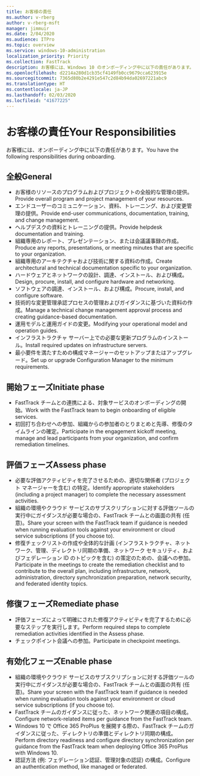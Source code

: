 ```yaml
---
title: お客様の責任
ms.author: v-rberg
author: v-rberg-msft
manager: jimmuir
ms.date: 2/04/2020
ms.audience: ITPro
ms.topic: overview
ms.service: windows-10-administration
localization_priority: Priority
ms.collection: FastTrack
description: お客様には、Windows 10 のオンボーディング中に以下の責任があります。
ms.openlocfilehash: d2214a280d1cb35cf4149fb0cc9679cca623915e
ms.sourcegitcommit: 7365d80b2e4291e547c2d84b94da02697221abc9
ms.translationtype: HT
ms.contentlocale: ja-JP
ms.lasthandoff: 02/03/2020
ms.locfileid: "41677225"
---
```

# <a name="your-responsibilities"></a><span data-ttu-id="0aef1-103">お客様の責任</span><span class="sxs-lookup"><span data-stu-id="0aef1-103">Your Responsibilities</span></span>

<span data-ttu-id="0aef1-104">お客様には、オンボーディング中に以下の責任があります。</span><span class="sxs-lookup"><span data-stu-id="0aef1-104">You have the following responsibilities during onboarding.</span></span>

## <a name="general"></a><span data-ttu-id="0aef1-105">全般</span><span class="sxs-lookup"><span data-stu-id="0aef1-105">General</span></span>

- <span data-ttu-id="0aef1-106">お客様のリソースのプログラムおよびプロジェクトの全般的な管理の提供。</span><span class="sxs-lookup"><span data-stu-id="0aef1-106">Provide overall program and project management of your resources.</span></span>
- <span data-ttu-id="0aef1-107">エンドユーザーのコミュニケーション、資料、トレーニング、および変更管理の提供。</span><span class="sxs-lookup"><span data-stu-id="0aef1-107">Provide end-user communications, documentation, training, and change management.</span></span>
- <span data-ttu-id="0aef1-108">ヘルプデスクの資料とトレーニングの提供。</span><span class="sxs-lookup"><span data-stu-id="0aef1-108">Provide helpdesk documentation and training.</span></span>
- <span data-ttu-id="0aef1-109">組織専用のレポート、プレゼンテーション、または会議議事録の作成。</span><span class="sxs-lookup"><span data-stu-id="0aef1-109">Produce any reports, presentations, or meeting minutes that are specific to your organization.</span></span>
- <span data-ttu-id="0aef1-110">組織専用のアーキテクチャおよび技術に関する資料の作成。</span><span class="sxs-lookup"><span data-stu-id="0aef1-110">Create architectural and technical documentation specific to your organization.</span></span>
- <span data-ttu-id="0aef1-111">ハードウェアとネットワークの設計、調達、インストール、および構成。</span><span class="sxs-lookup"><span data-stu-id="0aef1-111">Design, procure, install, and configure hardware and networking.</span></span>
- <span data-ttu-id="0aef1-112">ソフトウェアの調達、インストール、および構成。</span><span class="sxs-lookup"><span data-stu-id="0aef1-112">Procure, install, and configure software.</span></span>
- <span data-ttu-id="0aef1-113">技術的な変更管理承認プロセスの管理およびガイダンスに基づいた資料の作成。</span><span class="sxs-lookup"><span data-stu-id="0aef1-113">Manage a technical change management approval process and creating guidance-based documentation.</span></span>
- <span data-ttu-id="0aef1-114">運用モデルと運用ガイドの変更。</span><span class="sxs-lookup"><span data-stu-id="0aef1-114">Modifying your operational model and operation guides.</span></span>
- <span data-ttu-id="0aef1-115">インフラストラクチャ サーバー上での必要な更新プログラムのインストール。</span><span class="sxs-lookup"><span data-stu-id="0aef1-115">Install required updates on infrastructure servers.</span></span>
- <span data-ttu-id="0aef1-116">最小要件を満たすための構成マネージャーのセットアップまたはアップグレード。</span><span class="sxs-lookup"><span data-stu-id="0aef1-116">Set up or upgrade Configuration Manager to the minimum requirements.</span></span>

## <a name="initiate-phase"></a><span data-ttu-id="0aef1-117">開始フェーズ</span><span class="sxs-lookup"><span data-stu-id="0aef1-117">Initiate phase</span></span>

- <span data-ttu-id="0aef1-118">FastTrack チームとの連携による、対象サービスのオンボーディングの開始。</span><span class="sxs-lookup"><span data-stu-id="0aef1-118">Work with the FastTrack team to begin onboarding of eligible services.</span></span>
- <span data-ttu-id="0aef1-119">初回打ち合わせへの参加、組織からの参加者のとりまとめと先導、修復のタイムラインの確定。</span><span class="sxs-lookup"><span data-stu-id="0aef1-119">Participate in the engagement kickoff meeting, manage and lead participants from your organization, and confirm remediation timelines.</span></span>

## <a name="assess-phase"></a><span data-ttu-id="0aef1-120">評価フェーズ</span><span class="sxs-lookup"><span data-stu-id="0aef1-120">Assess phase</span></span>

- <span data-ttu-id="0aef1-121">必要な評価アクティビティを完了させるための、適切な関係者 (プロジェクト マネージャーを含む) の特定。</span><span class="sxs-lookup"><span data-stu-id="0aef1-121">Identify appropriate stakeholders (including a project manager) to complete the necessary assessment activities.</span></span>
- <span data-ttu-id="0aef1-122">組織の環境やクラウド サービスのサブスクリプションに対する評価ツールの実行中にガイダンスが必要な場合の、FastTrack チームとの画面の共有 (任意)。</span><span class="sxs-lookup"><span data-stu-id="0aef1-122">Share your screen with the FastTrack team if guidance is needed when running evaluation tools against your environment or cloud service subscriptions (if you choose to).</span></span>
- <span data-ttu-id="0aef1-123">修復チェックリストの作成や全体的な計画 (インフラストラクチャ、ネットワーク、管理、ディレクトリ同期の準備、ネットワーク セキュリティ、およびフェデレーション ID のトピックを含む) の策定のための、会議への参加。</span><span class="sxs-lookup"><span data-stu-id="0aef1-123">Participate in the meetings to create the remediation checklist and to contribute to the overall plan, including infrastructure, network, administration, directory synchronization preparation, network security, and federated identity topics.</span></span>

## <a name="remediate-phase"></a><span data-ttu-id="0aef1-124">修復フェーズ</span><span class="sxs-lookup"><span data-stu-id="0aef1-124">Remediate phase</span></span>

- <span data-ttu-id="0aef1-125">評価フェーズによって明確にされた修復アクティビティを完了するために必要なステップを実行します。</span><span class="sxs-lookup"><span data-stu-id="0aef1-125">Perform required steps to complete remediation activities identified in the Assess phase.</span></span>
- <span data-ttu-id="0aef1-126">チェックポイント会議への参加。</span><span class="sxs-lookup"><span data-stu-id="0aef1-126">Participate in checkpoint meetings.</span></span>

## <a name="enable-phase"></a><span data-ttu-id="0aef1-127">有効化フェーズ</span><span class="sxs-lookup"><span data-stu-id="0aef1-127">Enable phase</span></span>

- <span data-ttu-id="0aef1-128">組織の環境やクラウド サービスのサブスクリプションに対する評価ツールの実行中にガイダンスが必要な場合の、FastTrack チームとの画面の共有 (任意)。</span><span class="sxs-lookup"><span data-stu-id="0aef1-128">Share your screen with the FastTrack team if guidance is needed when running evaluation tools against your environment or cloud service subscriptions (if you choose to).</span></span>
- <span data-ttu-id="0aef1-129">FastTrack チームのガイダンスに従った、ネットワーク関連の項目の構成。</span><span class="sxs-lookup"><span data-stu-id="0aef1-129">Configure network-related items per guidance from the FastTrack team.</span></span>
- <span data-ttu-id="0aef1-130">Windows 10 で Office 365 ProPlus を展開する際の、FastTrack チームのガイダンスに従った、ディレクトリの準備とディレクトリ同期の構成。</span><span class="sxs-lookup"><span data-stu-id="0aef1-130">Perform directory readiness and configure directory synchronization per guidance from the FastTrack team when deploying Office 365 ProPlus with Windows 10.</span></span>
- <span data-ttu-id="0aef1-131">認証方法 (例: フェデレーション認証、管理対象の認証) の構成。</span><span class="sxs-lookup"><span data-stu-id="0aef1-131">Configure an authentication method, like managed or federated.</span></span>







  

  

 